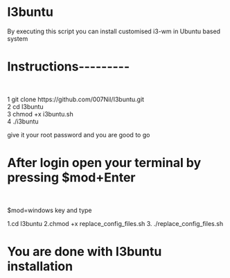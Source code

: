 # I3buntu
By executing this script you can install customised i3-wm in Ubuntu based system
<h1>Instructions---------</h1><br>
<p>
1 git clone https://github.com/007Nil/I3buntu.git <br>
2 cd I3buntu <br>
3 chmod +x i3buntu.sh <br>
4 ./i3buntu<br>
  </p>
give it your root password and you are good to go

<h1>After login open your terminal by pressing $mod+Enter</h1><br>
<p>$mod=windows key and type</p>
<p>
  1.cd I3buntu
  2.chmod +x replace_config_files.sh
  3. ./replace_config_files.sh
 </p>
 
 <h1>You are done with I3buntu installation</h1>

